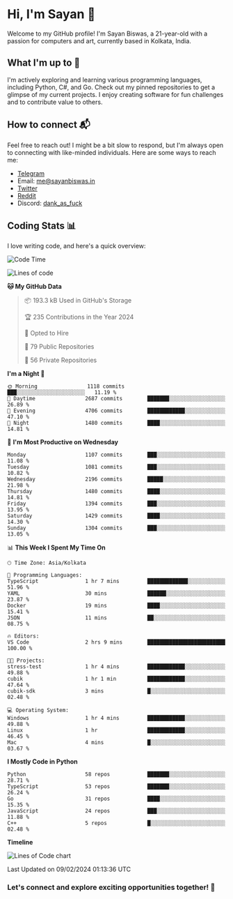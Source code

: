 # Hi, I'm Sayan 👋

Welcome to my GitHub profile! I'm Sayan Biswas, a 21-year-old with a passion for computers and art, currently based in Kolkata, India.

## What I'm up to 🚀

I'm actively exploring and learning various programming languages, including Python, C#, and Go. Check out my pinned repositories to get a glimpse of my current projects. I enjoy creating software for fun challenges and to contribute value to others.

## How to connect 📬

Feel free to reach out! I might be a bit slow to respond, but I'm always open to connecting with like-minded individuals. Here are some ways to reach me:

- [Telegram](https://t.me/dank_as_fuck)
- Email: [me@sayanbiswas.in](mailto:me@sayanbiswas.in)
- [Twitter](https://twitter.com/TheDankDel)
- [Reddit](https://www.reddit.com/user/dank_as_fuck_/)
- Discord: [dank_as_fuck](https://discordapp.com/users/506536929152466945)

## Coding Stats 📊

I love writing code, and here's a quick overview:

<!--START_SECTION:waka-->
![Code Time](http://img.shields.io/badge/Code%20Time-1%2C470%20hrs%2052%20mins-blue)

![Lines of code](https://img.shields.io/badge/From%20Hello%20World%20I%27ve%20Written-6.8%20million%20lines%20of%20code-blue)

**🐱 My GitHub Data** 

> 📦 193.3 kB Used in GitHub's Storage 
 > 
> 🏆 235 Contributions in the Year 2024
 > 
> 💼 Opted to Hire
 > 
> 📜 79 Public Repositories 
 > 
> 🔑 56 Private Repositories 
 > 
**I'm a Night 🦉** 

```text
🌞 Morning                1118 commits        ███░░░░░░░░░░░░░░░░░░░░░░   11.19 % 
🌆 Daytime                2687 commits        ███████░░░░░░░░░░░░░░░░░░   26.89 % 
🌃 Evening                4706 commits        ████████████░░░░░░░░░░░░░   47.10 % 
🌙 Night                  1480 commits        ████░░░░░░░░░░░░░░░░░░░░░   14.81 % 
```
📅 **I'm Most Productive on Wednesday** 

```text
Monday                   1107 commits        ███░░░░░░░░░░░░░░░░░░░░░░   11.08 % 
Tuesday                  1081 commits        ███░░░░░░░░░░░░░░░░░░░░░░   10.82 % 
Wednesday                2196 commits        █████░░░░░░░░░░░░░░░░░░░░   21.98 % 
Thursday                 1480 commits        ████░░░░░░░░░░░░░░░░░░░░░   14.81 % 
Friday                   1394 commits        ███░░░░░░░░░░░░░░░░░░░░░░   13.95 % 
Saturday                 1429 commits        ████░░░░░░░░░░░░░░░░░░░░░   14.30 % 
Sunday                   1304 commits        ███░░░░░░░░░░░░░░░░░░░░░░   13.05 % 
```


📊 **This Week I Spent My Time On** 

```text
🕑︎ Time Zone: Asia/Kolkata

💬 Programming Languages: 
TypeScript               1 hr 7 mins         █████████████░░░░░░░░░░░░   51.96 % 
YAML                     30 mins             ██████░░░░░░░░░░░░░░░░░░░   23.87 % 
Docker                   19 mins             ████░░░░░░░░░░░░░░░░░░░░░   15.41 % 
JSON                     11 mins             ██░░░░░░░░░░░░░░░░░░░░░░░   08.75 % 

🔥 Editors: 
VS Code                  2 hrs 9 mins        █████████████████████████   100.00 % 

🐱‍💻 Projects: 
stress-test              1 hr 4 mins         ████████████░░░░░░░░░░░░░   49.88 % 
cubik                    1 hr 1 min          ████████████░░░░░░░░░░░░░   47.64 % 
cubik-sdk                3 mins              █░░░░░░░░░░░░░░░░░░░░░░░░   02.48 % 

💻 Operating System: 
Windows                  1 hr 4 mins         ████████████░░░░░░░░░░░░░   49.88 % 
Linux                    1 hr                ████████████░░░░░░░░░░░░░   46.45 % 
Mac                      4 mins              █░░░░░░░░░░░░░░░░░░░░░░░░   03.67 % 
```

**I Mostly Code in Python** 

```text
Python                   58 repos            ███████░░░░░░░░░░░░░░░░░░   28.71 % 
TypeScript               53 repos            ███████░░░░░░░░░░░░░░░░░░   26.24 % 
Go                       31 repos            ████░░░░░░░░░░░░░░░░░░░░░   15.35 % 
JavaScript               24 repos            ███░░░░░░░░░░░░░░░░░░░░░░   11.88 % 
C++                      5 repos             █░░░░░░░░░░░░░░░░░░░░░░░░   02.48 % 
```



**Timeline**

![Lines of Code chart](https://raw.githubusercontent.com/Dank-del/Dank-del/main/assets/bar_graph.png)


 Last Updated on 09/02/2024 01:13:36 UTC
<!--END_SECTION:waka-->

### Let's connect and explore exciting opportunities together! 🚀
